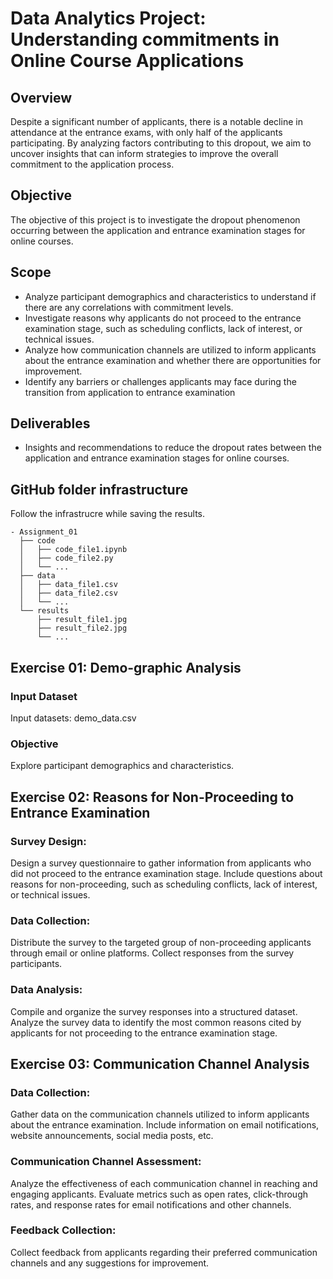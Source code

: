 # Data Analytics Project: Understanding commitments in Online Course Applications

## Overview
Despite a significant number of applicants, there is a notable decline in attendance at the entrance exams, with only half of the applicants participating. By analyzing factors contributing to this dropout, we aim to uncover insights that can inform strategies to improve the overall commitment to the application process.

## Objective
The objective of this project is to investigate the dropout phenomenon occurring between the application and entrance examination stages for online courses.

## Scope
- Analyze participant demographics and characteristics to understand if there are any correlations with commitment levels.
- Investigate reasons why applicants do not proceed to the entrance examination stage, such as scheduling conflicts, lack of interest, or technical issues.
- Analyze how communication channels are utilized to inform applicants about the entrance examination and whether there are opportunities for improvement.
- Identify any barriers or challenges applicants may face during the transition from application to entrance examination

## Deliverables
- Insights and recommendations to reduce the dropout rates between the application and entrance examination stages for online courses.

## GitHub folder infrastructure
Follow the infrastrucre while saving the results. 
```
- Assignment_01
  ├── code
  │   ├── code_file1.ipynb
  │   ├── code_file2.py
  │   └── ...
  ├── data
  │   ├── data_file1.csv
  │   ├── data_file2.csv
  │   └── ...
  └── results
      ├── result_file1.jpg
      ├── result_file2.jpg
      └── ...
```

## Exercise 01: Demo-graphic Analysis 

### Input Dataset
Input datasets: demo_data.csv

### Objective
Explore participant demographics and characteristics.

## Exercise 02: Reasons for Non-Proceeding to Entrance Examination

### Survey Design:
Design a survey questionnaire to gather information from applicants who did not proceed to the entrance examination stage.
Include questions about reasons for non-proceeding, such as scheduling conflicts, lack of interest, or technical issues.
### Data Collection:
Distribute the survey to the targeted group of non-proceeding applicants through email or online platforms.
Collect responses from the survey participants.
### Data Analysis:
Compile and organize the survey responses into a structured dataset.
Analyze the survey data to identify the most common reasons cited by applicants for not proceeding to the entrance examination stage.

## Exercise 03: Communication Channel Analysis

### Data Collection:
Gather data on the communication channels utilized to inform applicants about the entrance examination.
Include information on email notifications, website announcements, social media posts, etc.
### Communication Channel Assessment:
Analyze the effectiveness of each communication channel in reaching and engaging applicants.
Evaluate metrics such as open rates, click-through rates, and response rates for email notifications and other channels.
### Feedback Collection:
Collect feedback from applicants regarding their preferred communication channels and any suggestions for improvement.

